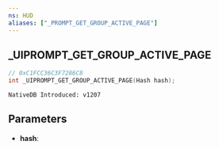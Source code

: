 ```yaml
---
ns: HUD
aliases: ["_PROMPT_GET_GROUP_ACTIVE_PAGE"]
---
```

## _UIPROMPT_GET_GROUP_ACTIVE_PAGE

```c
// 0xC1FCC36C3F7286C8
int _UIPROMPT_GET_GROUP_ACTIVE_PAGE(Hash hash);
```

```
NativeDB Introduced: v1207
```

## Parameters
* **hash**:
